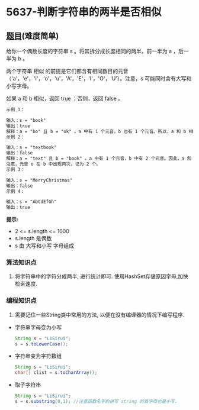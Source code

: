 # 5637-判断字符串的两半是否相似

## [题目](https://leetcode-cn.com/problems/determine-if-string-halves-are-alike/)(难度简单)

给你一个偶数长度的字符串 s 。将其拆分成长度相同的两半，前一半为 a ，后一半为 b 。

两个字符串 相似 的前提是它们都含有相同数目的元音（'a'，'e'，'i'，'o'，'u'，'A'，'E'，'I'，'O'，'U'）。注意，s 可能同时含有大写和小写字母。

如果 a 和 b 相似，返回 true ；否则，返回 false 。

~~~markdown
示例 1：

输入：s = "book"
输出：true
解释：a = "bo" 且 b = "ok" 。a 中有 1 个元音，b 也有 1 个元音。所以，a 和 b 相似。
示例 2：

输入：s = "textbook"
输出：false
解释：a = "text" 且 b = "book" 。a 中有 1 个元音，b 中有 2 个元音。因此，a 和 b 不相似。
注意，元音 o 在 b 中出现两次，记为 2 个。
示例 3：

输入：s = "MerryChristmas"
输出：false
示例 4：

输入：s = "AbCdEfGh"
输出：true
~~~

**提示:**
- 2 <= s.length <= 1000
- s.length 是偶数
- s 由 大写和小写 字母组成

### 算法知识点
1. 将字符串中的字符分成两半, 进行统计即可. 使用HashSet存储原因字母,加快检索速度.

### 编程知识点
1. 需要记住一些String类中常用的方法, 以便在没有编译器的情况下编写程序.

- 字符串字母变为小写

    ~~~Java
    String s = "LiSirui";
    s = s.toLowerCase();
    ~~~

- 字符串变为字符数组

    ~~~Java 
    String s = "LiSirui";
    char[] clist = s.toCharArray();
    ~~~

- 取子字符串

    ~~~Java 
    String s = "LiSirui";
    s = s.substring(0,1); //注意函数名字的拼写 string 的首字母也是小写.
    ~~~
